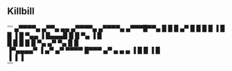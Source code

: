 ## Killbill

'''
 ▄▀▀▀▀▄   ▄▀▀▄ ▄▄   ▄▀▀▀▀▄   ▄▀▀▀▀▄  ▄▀▀▀█▀▀▄ 
█        █  █   ▄▀ █      █ █ █   ▐ █    █  ▐ 
█    ▀▄▄ ▐  █▄▄▄█  █      █    ▀▄   ▐   █     
█     █ █   █   █  ▀▄    ▄▀ ▀▄   █     █      
▐▀▄▄▄▄▀ ▐  ▄▀  ▄▀    ▀▀▀▀    █▀▀▀    ▄▀ ▄ ▄ ▄ 
▐         █   █              ▐      █         
          ▐   ▐                     ▐         
'''
